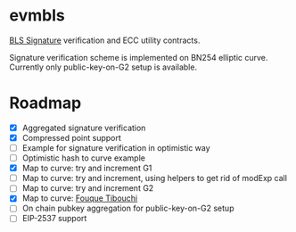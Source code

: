 # evmbls

[BLS Signature](https://crypto.stanford.edu/~dabo/pubs/papers/BLSmultisig.html) verification and ECC utility contracts.

Signature verification scheme is implemented on BN254 elliptic curve. Currently only public-key-on-G2 setup is available.

# Roadmap

- [x] Aggregated signature verification
- [x] Compressed point support
- [ ] Example for signature verification in optimistic way
- [ ] Optimistic hash to curve example
- [x] Map to curve: try and increment G1
- [ ] Map to curve: try and increment, using helpers to get rid of modExp call
- [ ] Map to curve: try and increment G2
- [x] Map to curve: [Fouque Tibouchi](https://www.di.ens.fr/~fouque/pub/latincrypt12.pdf)
- [ ] On chain pubkey aggregation for public-key-on-G2 setup
- [ ] EIP-2537 support